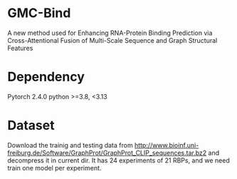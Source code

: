 # GMC-Bind
A new method used for Enhancing RNA-Protein Binding Prediction via Cross-Attentional Fusion of Multi-Scale Sequence and Graph Structural Features

# Dependency
Pytorch 2.4.0
python >=3.8, <3.13

# Dataset
Download the trainig and testing data from http://www.bioinf.uni-freiburg.de/Software/GraphProt/GraphProt_CLIP_sequences.tar.bz2 and decompress it in current dir.
It has 24 experiments of 21 RBPs, and we need train one model per experiment. 

